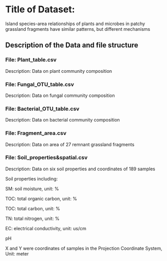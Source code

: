 # Title of Dataset:
Island species-area relationships of plants and microbes in patchy grassland fragments have similar patterns, but different mechanisms

## Description of the Data and file structure
### File: Plant_table.csv
Description: Data on plant community composition

### File: Fungal_OTU_table.csv
Description: Data on fungal community composition

### File: Bacterial_OTU_table.csv
Description: Data on bacterial community composition

### File: Fragment_area.csv
Description: Data on area of 27 remnant grassland fragments

### File: Soil_properties&spatial.csv
Description: Data on six soil properties and coordinates of 189 samples

Soil properties including:

SM: soil moisture, unit: %  

TOC: total organic carbon, unit: %  

TOC: total carbon, unit: %  

TN: total nitrogen, unit: %  

EC: electrical conductivity, unit: us/cm

pH

X and Y were coordinates of samples in the Projection Coordinate System, Unit: meter
